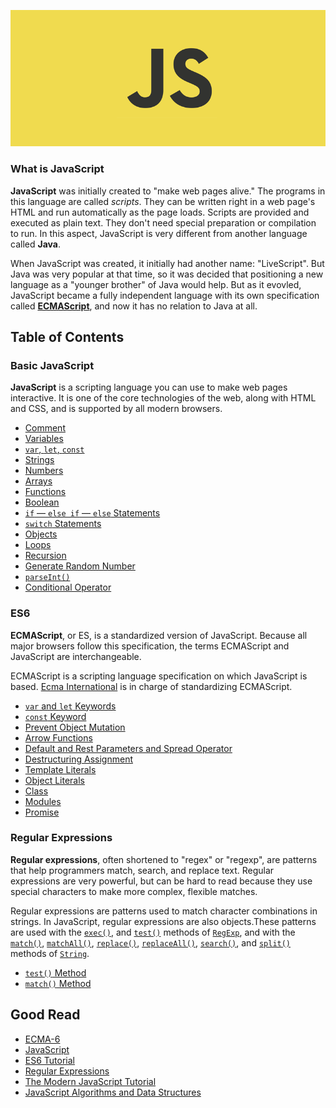 ![javascript-header](../assets/img/javascript-header.png)

### What is JavaScript
**JavaScript** was initially created to "make web pages alive." The programs in this language are called *scripts*. They can be written right in a web page's HTML and run automatically as the page loads. Scripts are provided and executed as plain text. They don't need special preparation or compilation to run. In this aspect, JavaScript is very different from another language called **Java**.

When JavaScript was created, it initially had another name: "LiveScript". But Java was very popular at that time, so it was decided that positioning a new language as a "younger brother" of Java would help. But as it evovled, JavaScript became a fully independent language with its own specification called [**ECMAScript**](http://en.wikipedia.org/wiki/ECMAScript), and now it has no relation to Java at all.

## Table of Contents

### Basic JavaScript

**JavaScript** is a scripting language you can use to make web pages interactive. It is one of the core technologies of the web, along with HTML and CSS, and is supported by all modern browsers.

* [Comment](basics/comment-variables.md#comment)
* [Variables](basics/comment-variables.md#variables)
* [`var`, `let`, `const`](basics/var-let-const.md)
* [Strings](basics/string.md)
* [Numbers](basics/numbers.md)
* [Arrays](basics/array.md)
* [Functions](basics/functions.md)
* [Boolean](basics/boolean.md)
* [`if` — `else if` — `else` Statements](basics/if-else-if.md)
* [`switch` Statements](basics/swtich.md)
* [Objects](basics/objects.md)
* [Loops](basics/loops.md)
* [Recursion](basics/recursion.md)
* [Generate Random Number](basics/generate-random.md)
* [`parseInt()`](basics/parseInt.md)
* [Conditional Operator](basics/conditional-operator.md)

### ES6

**ECMAScript**, or ES, is a standardized version of JavaScript. Because all major browsers follow this specification, the terms ECMAScript and JavaScript are interchangeable.

ECMAScript is a scripting language specification on which JavaScript is based. [Ecma International](https://www.ecma-international.org/) is in charge of standardizing ECMAScript.

* [`var` and `let` Keywords](es6/var-let.md)
* [`const` Keyword](es6/const.md)
* [Prevent Object Mutation](es6/object-mutation.md)
* [Arrow Functions](es6/arrow-functions.md)
* [Default and Rest Parameters and Spread Operator](es6/functions.md)
* [Destructuring Assignment](es6/destructuring-assignment.md)
* [Template Literals](es6/template-literals.md)
* [Object Literals](es6/object-literals.md)
* [Class](es6/class.md)
* [Modules](es6/modules.md)
* [Promise](es6/promise.md)

### Regular Expressions
**Regular expressions**, often shortened to "regex" or "regexp", are patterns that help programmers match, search, and replace text. Regular expressions are very powerful, but can be hard to read because they use special characters to make more complex, flexible matches.

Regular expressions are patterns used to match character combinations in strings. In JavaScript, regular expressions are also objects.These patterns are used with the [`exec()`](https://developer.mozilla.org/en-US/docs/Web/JavaScript/Reference/Global_Objects/RegExp/exec), and [`test()`](https://developer.mozilla.org/en-US/docs/Web/JavaScript/Reference/Global_Objects/RegExp/test) methods of [`RegExp`](https://developer.mozilla.org/en-US/docs/Web/JavaScript/Reference/Global_Objects/RegExp), and with the [`match()`](https://developer.mozilla.org/en-US/docs/Web/JavaScript/Reference/Global_Objects/String/match), [`matchAll()`](https://developer.mozilla.org/en-US/docs/Web/JavaScript/Reference/Global_Objects/String/matchAll), [`replace()`](https://developer.mozilla.org/en-US/docs/Web/JavaScript/Reference/Global_Objects/String/replace), [`replaceAll()`](https://developer.mozilla.org/en-US/docs/Web/JavaScript/Reference/Global_Objects/String/replaceAll), [`search()`](https://developer.mozilla.org/en-US/docs/Web/JavaScript/Reference/Global_Objects/String/search), and [`split()`](https://developer.mozilla.org/en-US/docs/Web/JavaScript/Reference/Global_Objects/String/split) methods of [`String`](https://developer.mozilla.org/en-US/docs/Web/JavaScript/Reference/Global_Objects/String).

* [`test()` Method](regex/test-method.md)
* [`match()` Method](regex/match-method.md)

## Good Read
* [ECMA-6](https://www.ecma-international.org/publications-and-standards/standards/ecma-6/)
* [JavaScript](https://developer.mozilla.org/en-US/docs/Web/JavaScript)
* [ES6 Tutorial](https://www.javascripttutorial.net/es6/)
* [Regular Expressions](https://developer.mozilla.org/en-US/docs/Web/JavaScript/Guide/Regular_Expressions)
* [The Modern JavaScript Tutorial](https://javascript.info/)
* [JavaScript Algorithms and Data Structures](https://www.freecodecamp.org/learn/javascript-algorithms-and-data-structures/)